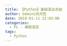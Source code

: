 ```yaml
---
title: 【Python】基础语法总结
author: Gemini向光性
date: 2019-01-11 22:03:00
categories: 
  - PL - 编程语言
tags: 
  - Python
---
```

